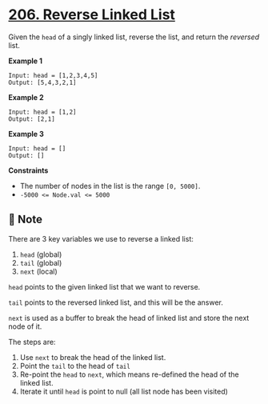 # [206. Reverse Linked List](https://leetcode.com/problems/reverse-linked-list)

Given the `head` of a singly linked list, reverse the list, and return the _reversed_ list.

**Example 1**

```text
Input: head = [1,2,3,4,5]
Output: [5,4,3,2,1]
```

**Example 2**

```text
Input: head = [1,2]
Output: [2,1]
```

**Example 3**

```text
Input: head = []
Output: []
```

**Constraints**

- The number of nodes in the list is the range `[0, 5000]`.
- `-5000 <= Node.val <= 5000`

## :memo: Note

There are 3 key variables we use to reverse a linked list:

1. `head` (global)
2. `tail` (global)
3. `next` (local)

`head` points to the given linked list that we want to reverse.

`tail` points to the reversed linked list, and this will be the answer.

`next` is used as a buffer to break the head of linked list and store the next node of it.

The steps are:

1. Use `next` to break the head of the linked list.
2. Point the `tail` to the head of `tail`
3. Re-point the `head` to `next`, which means re-defined the head of the linked list.
4. Iterate it until `head` is point to null (all list node has been visited)
